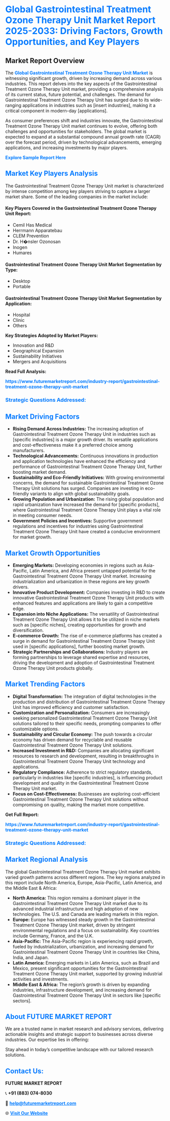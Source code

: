 <h1 style="color: #007BFF;">Global Gastrointestinal Treatment Ozone Therapy Unit Market Report 2025-2033: Driving Factors, Growth Opportunities, and Key Players</h1>

<section id="overview">
<h2>Market Report Overview</h2>
<p>The <a href="https://www.futuremarketreport.com/industry-report/gastrointestinal-treatment-ozone-therapy-unit-market" style="color: #007BFF; text-decoration: none;"><strong>Global Gastrointestinal Treatment Ozone Therapy Unit Market</strong></a> is witnessing significant growth, driven by increasing demand across various industries. This report delves into the key aspects of the Gastrointestinal Treatment Ozone Therapy Unit market, providing a comprehensive analysis of its current status, future potential, and challenges. The demand for Gastrointestinal Treatment Ozone Therapy Unit has surged due to its wide-ranging applications in industries such as [insert industries], making it a critical component in modern-day [applications].</p>
<p>As consumer preferences shift and industries innovate, the Gastrointestinal Treatment Ozone Therapy Unit market continues to evolve, offering both challenges and opportunities for stakeholders. The global market is expected to expand at a substantial compound annual growth rate (CAGR) over the forecast period, driven by technological advancements, emerging applications, and increasing investments by major players.</p>
</section>

<section id="overview">
<p><a href="https://www.futuremarketreport.com/request-sample/reportId=79362" style="color: #007BFF; text-decoration: none;"><strong>Explore Sample Report Here</strong></a></p>
</section>

<section id="key-players">
<h2 style="color: #007BFF;">Market Key Players Analysis</h2>
<p>The Gastrointestinal Treatment Ozone Therapy Unit market is characterized by intense competition among key players striving to capture a larger market share. Some of the leading companies in the market include:</p>
<h4>Key Players Covered in the Gastrointestinal Treatment Ozone Therapy Unit Report:</h4>
<ul><li>Cemil Has Medical</li><li>Herrmann Apparatebau</li><li>CLEM Prevention</li><li>Dr. H�nsler Ozonosan</li><li>Inogen</li><li>Humares</li></ul>
<h4>Gastrointestinal Treatment Ozone Therapy Unit Market Segmentation by Type:</h4>
<ul><li>Desktop</li><li>Portable</li></ul>

<h4>Gastrointestinal Treatment Ozone Therapy Unit Market Segmentation by Application:</h4>
<ul><li>Hospital</li><li>Clinic</li><li>Others</li></ul>
<p><strong>Key Strategies Adopted by Market Players:</strong></p>
<ul>
<li>Innovation and R&D</li>
<li>Geographical Expansion</li>
<li>Sustainability Initiatives</li>
<li>Mergers and Acquisitions</li>
</ul>
</section>

<section>
<p><strong>Read Full Analysis: </strong></p><a href="https://www.futuremarketreport.com/industry-report/gastrointestinal-treatment-ozone-therapy-unit-market" style="color: #007BFF; text-decoration: none;"><strong>https://www.futuremarketreport.com/industry-report/gastrointestinal-treatment-ozone-therapy-unit-market</strong></a>
<h3 style="color: #007BFF;">Strategic Questions Addressed:</h3>
</section>

<section id="driving-factors">
<h2 style="color: #007BFF;">Market Driving Factors</h2>
<ul>
<li><strong>Rising Demand Across Industries:</strong> The increasing adoption of Gastrointestinal Treatment Ozone Therapy Unit in industries such as [specific industries] is a major growth driver. Its versatile applications and cost-effectiveness make it a preferred choice among manufacturers.</li>
<li><strong>Technological Advancements:</strong> Continuous innovations in production and application technologies have enhanced the efficiency and performance of Gastrointestinal Treatment Ozone Therapy Unit, further boosting market demand.</li>
<li><strong>Sustainability and Eco-Friendly Initiatives:</strong> With growing environmental concerns, the demand for sustainable Gastrointestinal Treatment Ozone Therapy Unit solutions has surged. Companies are investing in eco-friendly variants to align with global sustainability goals.</li>
<li><strong>Growing Population and Urbanization:</strong> The rising global population and rapid urbanization have increased the demand for [specific products], where Gastrointestinal Treatment Ozone Therapy Unit plays a vital role in meeting consumer needs.</li>
<li><strong>Government Policies and Incentives:</strong> Supportive government regulations and incentives for industries using Gastrointestinal Treatment Ozone Therapy Unit have created a conducive environment for market growth.</li>
</ul>
</section>

<section id="growth-opportunities">
<h2 style="color: #007BFF;">Market Growth Opportunities</h2>
<ul>
<li><strong>Emerging Markets:</strong> Developing economies in regions such as Asia-Pacific, Latin America, and Africa present untapped potential for the Gastrointestinal Treatment Ozone Therapy Unit market. Increasing industrialization and urbanization in these regions are key growth drivers.</li>
<li><strong>Innovative Product Development:</strong> Companies investing in R&D to create innovative Gastrointestinal Treatment Ozone Therapy Unit products with enhanced features and applications are likely to gain a competitive edge.</li>
<li><strong>Expansion into Niche Applications:</strong> The versatility of Gastrointestinal Treatment Ozone Therapy Unit allows it to be utilized in niche markets such as [specific niches], creating opportunities for growth and diversification.</li>
<li><strong>E-commerce Growth:</strong> The rise of e-commerce platforms has created a surge in demand for Gastrointestinal Treatment Ozone Therapy Unit used in [specific applications], further boosting market growth.</li>
<li><strong>Strategic Partnerships and Collaborations:</strong> Industry players are forming partnerships to leverage shared expertise and resources, driving the development and adoption of Gastrointestinal Treatment Ozone Therapy Unit products globally.</li>
</ul>
</section>

<section id="trending-factors">
<h2 style="color: #007BFF;">Market Trending Factors</h2>
<ul>
<li><strong>Digital Transformation:</strong> The integration of digital technologies in the production and distribution of Gastrointestinal Treatment Ozone Therapy Unit has improved efficiency and customer satisfaction.</li>
<li><strong>Customization and Personalization:</strong> Consumers are increasingly seeking personalized Gastrointestinal Treatment Ozone Therapy Unit solutions tailored to their specific needs, prompting companies to offer customizable options.</li>
<li><strong>Sustainability and Circular Economy:</strong> The push towards a circular economy has driven demand for recyclable and reusable Gastrointestinal Treatment Ozone Therapy Unit solutions.</li>
<li><strong>Increased Investment in R&D:</strong> Companies are allocating significant resources to research and development, resulting in breakthroughs in Gastrointestinal Treatment Ozone Therapy Unit technology and applications.</li>
<li><strong>Regulatory Compliance:</strong> Adherence to strict regulatory standards, particularly in industries like [specific industries], is influencing product development and quality in the Gastrointestinal Treatment Ozone Therapy Unit market.</li>
<li><strong>Focus on Cost-Effectiveness:</strong> Businesses are exploring cost-efficient Gastrointestinal Treatment Ozone Therapy Unit solutions without compromising on quality, making the market more competitive.</li>
</ul>
</section>

<section>
<p><strong>Get Full Report: </strong></p><a href="https://www.futuremarketreport.com/industry-report/gastrointestinal-treatment-ozone-therapy-unit-market" style="color: #007BFF; text-decoration: none;"><strong>https://www.futuremarketreport.com/industry-report/gastrointestinal-treatment-ozone-therapy-unit-market</strong></a>
<h3 style="color: #007BFF;">Strategic Questions Addressed:</h3>
</section>


<section id="regional-analysis">
<h2 style="color: #007BFF;">Market Regional Analysis</h2>
<p>The global Gastrointestinal Treatment Ozone Therapy Unit market exhibits varied growth patterns across different regions. The key regions analyzed in this report include North America, Europe, Asia-Pacific, Latin America, and the Middle East & Africa:</p>
<ul>
<li><strong>North America:</strong> This region remains a dominant player in the Gastrointestinal Treatment Ozone Therapy Unit market due to its advanced industrial infrastructure and high adoption of new technologies. The U.S. and Canada are leading markets in this region.</li>
<li><strong>Europe:</strong> Europe has witnessed steady growth in the Gastrointestinal Treatment Ozone Therapy Unit market, driven by stringent environmental regulations and a focus on sustainability. Key countries include Germany, France, and the U.K.</li>
<li><strong>Asia-Pacific:</strong> The Asia-Pacific region is experiencing rapid growth, fueled by industrialization, urbanization, and increasing demand for Gastrointestinal Treatment Ozone Therapy Unit in countries like China, India, and Japan.</li>
<li><strong>Latin America:</strong> Emerging markets in Latin America, such as Brazil and Mexico, present significant opportunities for the Gastrointestinal Treatment Ozone Therapy Unit market, supported by growing industrial activities and investments.</li>
<li><strong>Middle East & Africa:</strong> The region’s growth is driven by expanding industries, infrastructure development, and increasing demand for Gastrointestinal Treatment Ozone Therapy Unit in sectors like [specific sectors].</li>
</ul>
</section>

<footer>
<h2 style="color: #007BFF;">About FUTURE MARKET REPORT</h2>
<p>We are a trusted name in market research and advisory services, delivering actionable insights and strategic support to businesses across diverse industries. Our expertise lies in offering:</p>

<p>Stay ahead in today’s competitive landscape with our tailored research solutions.</p>

<h2 style="color: #007BFF;">Contact Us:</h2>
<p><strong>FUTURE MARKET REPORT</strong></p>
<p>📞 <strong>+91 (883) 074-8030</strong></p>
<p>📧 <strong><a href="mailto:help@futuremarketreport.com" style="color: #007BFF;">help@futuremarketreport.com</a></strong></p>
<p>🌐 <strong><a href="https://www.futuremarketreport.com/" style="color: #007BFF;">Visit Our Website</a></strong></p>
</footer>